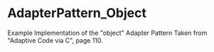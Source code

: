 # AdapterPattern_Object
Example Implementation of the "object" Adapter Pattern
Taken from "Adaptive Code via C", page 110.
